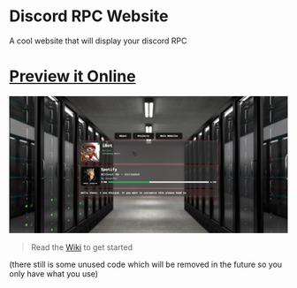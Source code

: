 # Discord RPC Website
 A cool website that will display your discord RPC

# [Preview it Online](https://discordrpc-web.has-a.page)

![Preview](/preview/web.png)

> Read the [Wiki](https://discordrpc-wiki.stuffmaker.dev) to get started

(there still is some unused code which will be removed in the future so you only have what you use)
